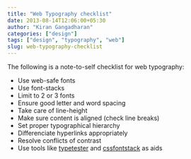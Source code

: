 ```yaml
---
title: "Web Typography checklist"
date: 2013-08-14T12:06:00+05:30
author: "Kiran Gangadharan"
categories: ["design"]
tags: ["design", "typography", "web"]
slug: web-typography-checklist
---
```


The following is a note-to-self checklist for web typography:

-   Use web-safe fonts
-   Use font-stacks
-   Limit to 2 or 3 fonts
-   Ensure good letter and word spacing
-   Take care of line-height
-   Make sure content is aligned (check line breaks)
-   Set proper typographical hierarchy
-   Differenciate hyperlinks appropriately
-   Resolve conflicts of contrast
-   Use tools like [typetester](http://typetester.org) and
    [cssfontstack](http://cssfontstack.com) as aids
